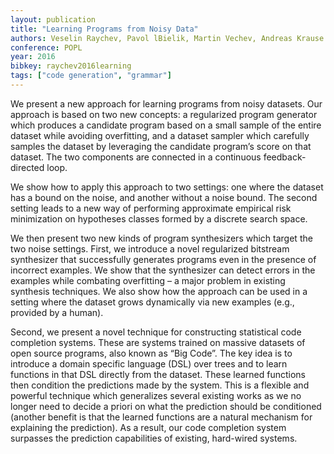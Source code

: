 ```yaml
---
layout: publication
title: "Learning Programs from Noisy Data"
authors: Veselin Raychev, Pavol lBielik, Martin Vechev, Andreas Krause
conference: POPL
year: 2016
bibkey: raychev2016learning
tags: ["code generation", "grammar"]
---
```

We present a new approach for learning programs from noisy
datasets. Our approach is based on two new concepts: a regularized
program generator which produces a candidate program based on a
small sample of the entire dataset while avoiding overfitting, and a
dataset sampler which carefully samples the dataset by leveraging
the candidate program’s score on that dataset. The two components
are connected in a continuous feedback-directed loop.

We show how to apply this approach to two settings: one where
the dataset has a bound on the noise, and another without a noise
bound. The second setting leads to a new way of performing
approximate empirical risk minimization on hypotheses classes
formed by a discrete search space.

We then present two new kinds of program synthesizers which
target the two noise settings. First, we introduce a novel regularized
bitstream synthesizer that successfully generates programs even in
the presence of incorrect examples. We show that the synthesizer
can detect errors in the examples while combating overfitting –
a major problem in existing synthesis techniques. We also show
how the approach can be used in a setting where the dataset grows
dynamically via new examples (e.g., provided by a human).

Second, we present a novel technique for constructing statistical
code completion systems. These are systems trained on massive
datasets of open source programs, also known as “Big Code”. The
key idea is to introduce a domain specific language (DSL) over
trees and to learn functions in that DSL directly from the dataset.
These learned functions then condition the predictions made by the
system. This is a flexible and powerful technique which generalizes
several existing works as we no longer need to decide a priori on
what the prediction should be conditioned (another benefit is that
the learned functions are a natural mechanism for explaining the
prediction). As a result, our code completion system surpasses the
prediction capabilities of existing, hard-wired systems.
